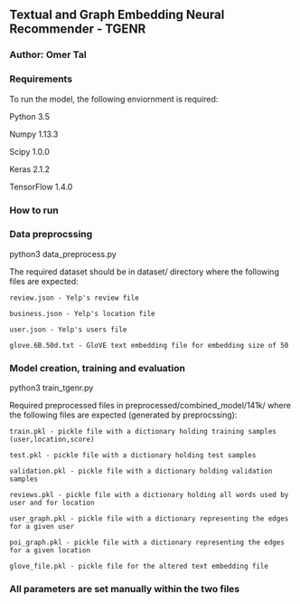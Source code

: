 Textual and Graph Embedding Neural Recommender - TGENR
------------------------------------------------------------------------------------------
### Author: Omer Tal

### Requirements
To run the model, the following enviornment is required:

Python 3.5

Numpy 1.13.3

Scipy 1.0.0

Keras 2.1.2

TensorFlow 1.4.0

### How to run
### Data preprocssing
python3 data_preprocess.py

The required dataset should be in dataset/ directory where the following files are expected:

	review.json - Yelp's review file
	
	business.json - Yelp's location file
	
	user.json - Yelp's users file
	
	glove.6B.50d.txt - GloVE text embedding file for embedding size of 50

### Model creation, training and evaluation
 python3 train_tgenr.py
 
Required preprocessed files in preprocessed/combined_model/141k/ where the following files are expected (generated by preprocssing):

	train.pkl - pickle file with a dictionary holding training samples (user,location,score)
	
	test.pkl - pickle file with a dictionary holding test samples
	
	validation.pkl - pickle file with a dictionary holding validation samples
	
	reviews.pkl - pickle file with a dictionary holding all words used by user and for location
	
	user_graph.pkl - pickle file with a dictionary representing the edges for a given user
	
	poi_graph.pkl - pickle file with a dictionary representing the edges for a given location
	
	glove_file.pkl - pickle file for the altered text embedding file
	

### All parameters are set manually within the two files

